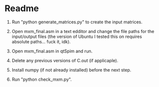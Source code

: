 # Readme

1. Run "python generate_matrices.py" to create the input matrices.

2. Open mxm_final.asm in a text edditor and change the file paths for the input/output files (the version of Ubuntu I tested this on requires absolute paths... fuck it, idk).

3. Open mxm_final.asm in qtSpim and run.

4. Delete any previous versions of C.out (if applicaple).

5. Install numpy (if not already installed) before the next step.

6. Run "python check_mxm.py".